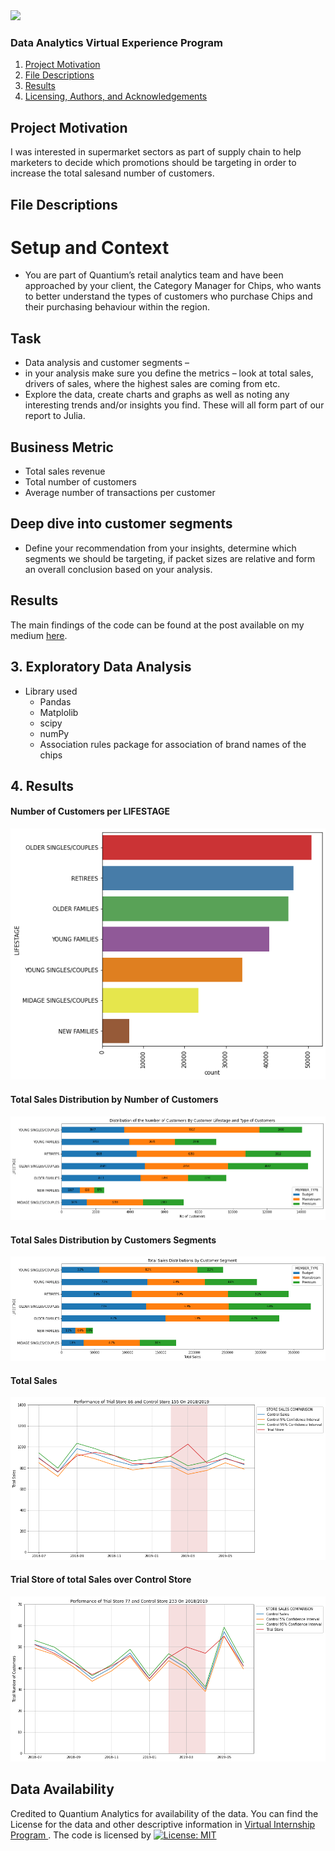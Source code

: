<img src="http://cliparts.co/cliparts/6iy/oBb/6iyoBbdpT.gif"/>

###  Data Analytics Virtual Experience Program

1. [Project Motivation](#motivation)
2. [File Descriptions](#files)
3. [Results](#results)
4. [Licensing, Authors, and Acknowledgements](#licensing)

## Project Motivation<a name="motivation"></a>

I was interested in supermarket sectors as part of supply chain to help marketers to decide which promotions should be targeting in order to increase the total salesand number of customers.

## File Descriptions <a name="files"></a>

# Setup and Context

- You are part of Quantium’s retail analytics team and have been approached by your client, the Category Manager for Chips, who wants to better understand the types of customers who purchase Chips and their purchasing behaviour within the region.

## Task
- Data analysis and customer segments – 
 - in your analysis make sure you define the metrics
 – look at total sales, drivers of sales, where the highest sales are coming from etc. 
 - Explore the data, create charts and graphs as well as noting any interesting trends and/or insights you find. These will all form part of our report to Julia.
 
##  Business Metric
- Total sales revenue
- Total number of customers
- Average number of transactions per customer

## Deep dive into customer segments 
-  Define your recommendation from your insights, determine which segments we should be targeting, if packet sizes are relative and form an overall conclusion based on your analysis.


## Results<a name="results"></a>

The main findings of the code can be found at the post available on my medium [here](https://naiborhujosua.medium.com/understanding-quantium-analytics-data-to-discover-trends-of-chips-category-b3db7a0418bb).

## 3. Exploratory Data Analysis

* Library used
  * Pandas
  * Matplolib
  * scipy
  * numPy
  * Association rules package for association of brand names of the chips
  



## 4. Results

#### Number of Customers per LIFESTAGE
![Number of Customers per LIFESTAGE](https://github.com/naiborhujosua/QuantiumAnalytics-VirtualInternship/blob/main/no_customer_per_lifestage.png)
####  Total Sales Distribution by Number of Customers
![Feature importance](https://github.com/naiborhujosua/QuantiumAnalytics-VirtualInternship/blob/main/no_customers_lifestage.png)
####  Total Sales Distribution by Customers Segments
![Feature importance](https://github.com/naiborhujosua/QuantiumAnalytics-VirtualInternship/blob/main/total_sales_lifestage.png)
#### Total Sales 
![Final Comparison](https://github.com/naiborhujosua/QuantiumAnalytics-VirtualInternship/blob/main/total_sales.png)
#### Trial Store of total Sales over Control Store
![Final Comparison](https://github.com/naiborhujosua/QuantiumAnalytics-VirtualInternship/blob/main/trial_store_performance.png)

## Data Availability

Credited to Quantium Analytics for availability of the data. You can find the License for the data and other descriptive information in [Virtual Internship Program ](https://www.theforage.com/virtual-internships/NkaC7knWtjSbi6aYv?ref=PFRxbADb5emG73ZYp). The code is licensed by  [![License: MIT](https://img.shields.io/badge/License-MIT-yellow.svg)](https://opensource.org/licenses/MIT)
